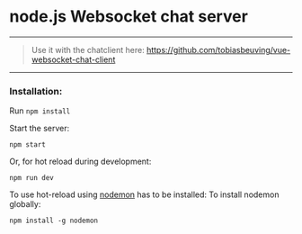 # node.js Websocket chat server

---
> Use it with the chatclient here: https://github.com/tobiasbeuving/vue-websocket-chat-client
---
 
### Installation:

Run ```npm install``` 

Start the server: 
```
npm start
```

Or, for hot reload during development:
```
npm run dev
```

To use hot-reload using [nodemon](https://nodemon.io/) has to be installed:
To install nodemon globally:
```
npm install -g nodemon
```
